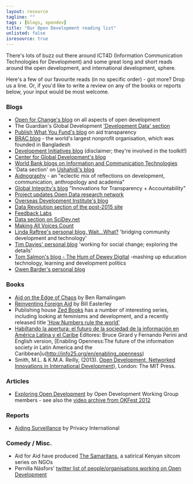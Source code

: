 ```yaml
---
layout: resource
tagline: ""
tags : [blogs, opendev]
title: "Our Open Development reading list"
unlisted: false
isresource: true
---
```


There's lots of buzz out there around ICT4D (Information Communication Technologies for Development) and some great long and short reads around the open development, and international development, sphere. 

Here's a few of our favourite reads (in no specific order) - got more? Drop us a line. Or, if you'd like to write a review on any of the books or reports below, your input would be most welcome. 
 
### Blogs 

* [Open for Change's blog](http://openforchange.info/) on all aspects of open development
* The Guardian's Global Development ['Development Data' section](http://www.theguardian.com/global-development/development-data)
* [Publish What You Fund's blog](http://www.publishwhatyoufund.org/category/updates/blog/) on aid transparency 
* [BRAC blog](http://blog.brac.net/) - the world's largest nonprofit organisation, which was founded in Bangladesh
* [Development Initiatives blog](http://devinit.org/blog/) (disclaimer; they're involved in the toolkit!)
* [Center for Global Development's blog](http://www.cgdev.org/section/opinions/blogs)
* [World Bank blogs on Information and Communication Technologies](http://blogs.worldbank.org/category/topics/information-and-communication-technologies)
* 'Data section' on [Ushahidi's blog](http://blog.ushahidi.com/category/data-2/)
* [Aidnography](http://www.aidnography.de/) - an "eclectic mix of reflections on development, communication, anthropology and academia" 
* [Global Integrity's blog](https://www.globalintegrity.org/blog/) "Innovations for Transparency + Accountability" 
* [Project updates Open Data research network](http://opendataresearch.org/emergingimpacts)
* [Overseas Development Institute's blog](http://www.odi.org.uk/opinion/articles-blogs)
* [Data Revolution section of the post-2015 site](http://post2015.org/category/data-revolution-2/)
* [Feedback Labs](http://feedbacklabs.org/our-blog/)
* [Data section on SciDev.net](http://www.scidev.net/global/enterprise/data/)
* [Making All Voices Count](http://www.makingallvoicescount.org/)
* [Linda Raftree's personal blog, Wait...What?](https://lindaraftree.com/) 'bridging community development and technology'
* [Tim Davies' personal blog](http://www.timdavies.org.uk/) 'working for social change; exploring the details'
* [Tom Salmon's blog - The Hum of Dewey Digital](http://intedanddevelopment.blogspot.co.uk) -mashing up education technology, learning and development politics
* [Owen Barder's personal blog](http://www.owen.org/)

### Books 

* [Aid on the Edge of Chaos](http://aidontheedge.info/) by Ben Ramalingam
* [Reinventing Foreign Aid](https://mitpress.mit.edu/books/reinventing-foreign-aid) by Bill Easterley
* Publishing house [Zed Books](http://www.zedbooks.co.uk/) has a number of interesting series, including looking at feminisms and development, and a recently released title ['How Numbers rule the world'](http://www.zedbooks.co.uk/paperback/how-numbers-rule-the-world)
* [Habiltando la apertura: el futuro de la sociedad de la información en América Latina y el Caribe](http://info25.org/es/habilitando_la_apertura) Editores: Bruce Girard y Fernando Perini and English version, [Enabling Openness:The future of the information society in Latin America and the Caribbean]u(http://info25.org/en/enabling_openness)
* Smith, M.L. & K.M.A. Reilly, (2013). [Open Development, Networked Innovations in International Development](http://www.zerogeography.net/2014/01/open-development-networked-innovations.html)), London: The MIT Press.

### Articles 

* [Exploring Open Development](http://issuu.com/finnish-institute/docs/theopenbook_issuu_final/58) by Open Development Working Group members - see also the [video archive from OKFest 2012](http://open-development.okfn.org/2012/09/28/okfest-open-development-videos/)

### Reports 

* [Aiding Surveillance](https://www.privacyinternational.org/sites/privacyinternational.org/files/file-downloads/aiding_surveillance.pdf) by Privacy International

### Comedy / Misc.

* Aid for Aid have produced [The Samaritans](http://aidforaid.org/), a satirical Kenyan sitcom series on NGOs
* Pernilla Näsfors' [twitter list of people/organisations working on Open Development](https://twitter.com/pernillan/lists/opendev)
